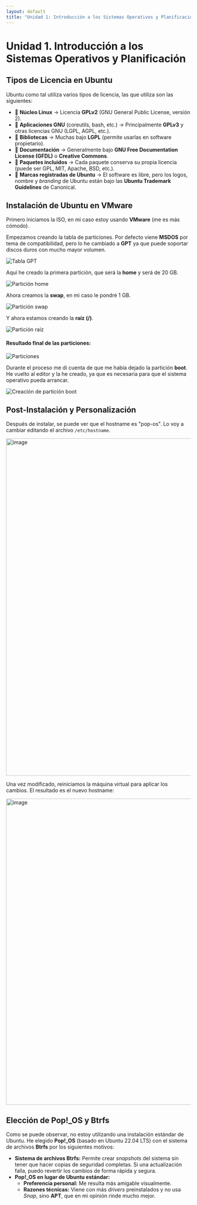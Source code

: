 ```yaml
---
layout: default
title: "Unidad 1: Introducción a los Sistemas Operativos y Planificación"
---
```


<main class="contenedor-principal">
    
<h1 class="titulo">Unidad 1. Introducción a los Sistemas Operativos y Planificación</h1>
<div class="loading-bar"><div class="loading-progress"></div></div>

<div class="content-section">
  <h2 class="sub">Tipos de Licencia en Ubuntu</h2>
    <p>
        Ubuntu como tal utiliza varios tipos de licencia, las que utiliza son las siguientes:
    </p>
    <ul>
        <li>🔹 <strong>Núcleo Linux</strong> → Licencia <strong>GPLv2</strong> (GNU General Public License, versión 2).</li>
        <li>🔹 <strong>Aplicaciones GNU</strong> (coreutils, bash, etc.) → Principalmente <strong>GPLv3</strong> y otras licencias GNU (LGPL, AGPL, etc.).</li>
        <li>🔹 <strong>Bibliotecas</strong> → Muchas bajo <strong>LGPL</strong> (permite usarlas en software propietario).</li>
        <li>🔹 <strong>Documentación</strong> → Generalmente bajo <strong>GNU Free Documentation License (GFDL)</strong> o <strong>Creative Commons</strong>.</li>
        <li>🔹 <strong>Paquetes incluidos</strong> → Cada paquete conserva su propia licencia (puede ser GPL, MIT, Apache, BSD, etc.).</li>
        <li>🔹 <strong>Marcas registradas de Ubuntu</strong> → El software es libre, pero los logos, nombre y <em>branding</em> de Ubuntu están bajo las <strong>Ubuntu Trademark Guidelines</strong> de Canonical.</li>
    </ul>
</div>

<div class="content-section">
  <h2 class="sub">Instalación de Ubuntu en VMware</h2>
  <p>
      Primero iniciamos la ISO, en mi caso estoy usando <strong>VMware</strong> (me es más cómodo).
  </p>
  <p>
      Empezamos creando la tabla de particiones. Por defecto viene <strong>MSDOS</strong> por tema de compatibilidad, pero lo he cambiado a <strong>GPT</strong> ya que puede soportar discos duros con mucho mayor volumen.
  </p>
  <img src="https://github.com/user-attachments/assets/bc0a7fd2-dffc-40a3-a2ee-62d773f53012" alt="Tabla GPT" class="course-image">
  
  <p>Aquí he creado la primera partición, que será la <strong>home</strong> y será de 20 GB.</p>
  <img src="https://github.com/user-attachments/assets/e8813fc1-d89c-4024-8009-0ec6ee1109f3" alt="Partición home" class="course-image">

  <p>Ahora creamos la <strong>swap</strong>, en mi caso le pondré 1 GB.</p>
  <img src="https://github.com/user-attachments/assets/fda501cb-dac0-4033-a51c-30ad34dd693e" alt="Partición swap" class="course-image">

  <p>Y ahora estamos creando la <strong>raíz (/)</strong>.</p>
  <img src="https://github.com/user-attachments/assets/979c2479-2bf9-4114-956b-3d85937224a1" alt="Partición raíz" class="course-image">

  <h4>Resultado final de las particiones:</h4>
  <img src="https://github.com/user-attachments/assets/abf758cc-b67a-4593-aa73-c25040783cb0" alt="Particiones" class="course-image">

  <p>Durante el proceso me di cuenta de que me había dejado la partición <strong>boot</strong>. He vuelto al editor y la he creado, ya que es necesaria para que el sistema operativo pueda arrancar.</p>
  <img src="https://github.com/user-attachments/assets/8eee9a3d-adbf-486b-b05e-6eba551ab3a3" alt="Creación de partición boot" class="course-image">
</div>

<div class="content-section">
    <h2 class="sub">Post-Instalación y Personalización</h2>
    <p>
        Después de instalar, se puede ver que el hostname es "pop-os". Lo voy a cambiar editando el archivo <code>/etc/hostname</code>.
    </p>
    <img width="1283" height="918" alt="image" src="https://github.com/user-attachments/assets/47756089-5f51-4f5f-a99a-d271bfc01505" class="course-image" />
    <p>
        Una vez modificado, reiniciamos la máquina virtual para aplicar los cambios. El resultado es el nuevo hostname:
    </p>
    <img width="1270" height="833" alt="image" src="https://github.com/user-attachments/assets/4563312d-1c12-455e-9f85-e4fae4da302d" class="course-image" />
</div>

<div class="content-section">
    <h2 class="sub">Elección de Pop!_OS y Btrfs</h2>
    <p>
        Como se puede observar, no estoy utilizando una instalación estándar de Ubuntu. He elegido <strong>Pop!_OS</strong> (basado en Ubuntu 22.04 LTS) con el sistema de archivos <strong>Btrfs</strong> por los siguientes motivos:
    </p>
    <ul>
        <li>
            <strong>Sistema de archivos Btrfs:</strong> Permite crear <em>snapshots</em> del sistema sin tener que hacer copias de seguridad completas. Si una actualización falla, puedo revertir los cambios de forma rápida y segura.
        </li>
        <li>
            <strong>Pop!_OS en lugar de Ubuntu estándar:</strong>
            <ul>
                <li><strong>Preferencia personal:</strong> Me resulta más amigable visualmente.</li>
                <li><strong>Razones técnicas:</strong> Viene con más <em>drivers</em> preinstalados y no usa <em>Snap</em>, sino <strong>APT</strong>, que en mi opinión rinde mucho mejor.</li>
            </ul>
        </li>
    </ul>
</div>

</main>
